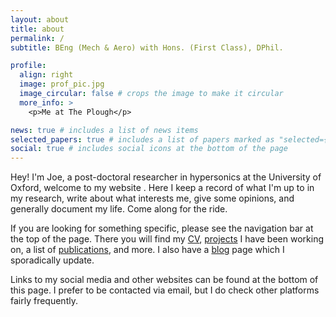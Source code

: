 ```yaml
---
layout: about
title: about
permalink: /
subtitle: BEng (Mech & Aero) with Hons. (First Class), DPhil. 

profile:
  align: right
  image: prof_pic.jpg
  image_circular: false # crops the image to make it circular
  more_info: >
    <p>Me at The Plough</p>

news: true # includes a list of news items
selected_papers: true # includes a list of papers marked as "selected={true}"
social: true # includes social icons at the bottom of the page
---
```

Hey! I'm Joe, a post-doctoral researcher in hypersonics at the University of Oxford, welcome to my website . Here I keep a record of what I'm up to in my research, write about what interests me, give some opinions, and generally document my life. Come along for the ride.

If you are looking for something specific, please see the navigation bar at the top of the page. There you will find my [CV](/), [projects](/) I have been working on, a list of [publications](/), and more. I also have a [blog](/) page which I sporadically update. 

Links to my social media and other websites can be found at the bottom of this page. I prefer to be contacted via email, but I do check other platforms fairly frequently.  
